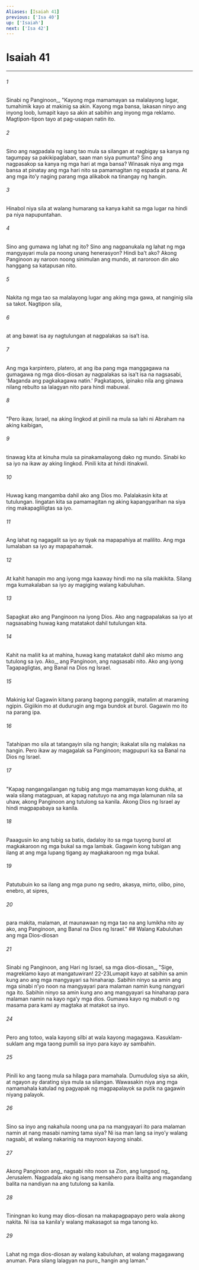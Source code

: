 ```yaml
---
Aliases: [Isaiah 41]
previous: ['Isa 40']
up: ['Isaiah']
next: ['Isa 42']
---
```

# Isaiah 41

***






















###### 1 










Sinabi ng Panginoon,_ "Kayong mga mamamayan sa malalayong lugar, tumahimik kayo at makinig sa akin. Kayong mga bansa, lakasan ninyo ang inyong loob, lumapit kayo sa akin at sabihin ang inyong mga reklamo. Magtipon-tipon tayo at pag-usapan natin ito. 





















###### 2 










Sino ang nagpadala ng isang tao mula sa silangan at nagbigay sa kanya ng tagumpay sa pakikipaglaban, saan man siya pumunta? Sino ang nagpasakop sa kanya ng mga hari at mga bansa? Winasak niya ang mga bansa at pinatay ang mga hari nito sa pamamagitan ng espada at pana. At ang mga itoʼy naging parang mga alikabok na tinangay ng hangin. 





















###### 3 










Hinabol niya sila at walang humarang sa kanya kahit sa mga lugar na hindi pa niya napupuntahan. 





















###### 4 










Sino ang gumawa ng lahat ng ito? Sino ang nagpanukala ng lahat ng mga mangyayari mula pa noong unang henerasyon? Hindi baʼt ako? Akong Panginoon ay naroon noong sinimulan ang mundo, at naroroon din ako hanggang sa katapusan nito. 





















###### 5 










Nakita ng mga tao sa malalayong lugar ang aking mga gawa, at nanginig sila sa takot. Nagtipon sila, 





















###### 6 










at ang bawat isa ay nagtulungan at nagpalakas sa isaʼt isa. 





















###### 7 










Ang mga karpintero, platero, at ang iba pang mga manggagawa na gumagawa ng mga dios-diosan ay nagpalakas sa isaʼt isa na nagsasabi, 'Maganda ang pagkakagawa natin.' Pagkatapos, ipinako nila ang ginawa nilang rebulto sa lalagyan nito para hindi mabuwal. 





















###### 8 










"Pero ikaw, Israel, na aking lingkod at pinili na mula sa lahi ni Abraham na aking kaibigan, 





















###### 9 










tinawag kita at kinuha mula sa pinakamalayong dako ng mundo. Sinabi ko sa iyo na ikaw ay aking lingkod. Pinili kita at hindi itinakwil. 





















###### 10 










Huwag kang mangamba dahil ako ang Dios mo. Palalakasin kita at tutulungan. Iingatan kita sa pamamagitan ng aking kapangyarihan na siya ring makapagliligtas sa iyo. 





















###### 11 










Ang lahat ng nagagalit sa iyo ay tiyak na mapapahiya at malilito. Ang mga lumalaban sa iyo ay mapapahamak. 





















###### 12 










At kahit hanapin mo ang iyong mga kaaway hindi mo na sila makikita. Silang mga kumakalaban sa iyo ay magiging walang kabuluhan. 





















###### 13 










Sapagkat ako ang Panginoon na iyong Dios. Ako ang nagpapalakas sa iyo at nagsasabing huwag kang matatakot dahil tutulungan kita. 





















###### 14 










Kahit na maliit ka at mahina, huwag kang matatakot dahil ako mismo ang tutulong sa iyo. Ako,_ ang Panginoon, ang nagsasabi nito. Ako ang iyong Tagapagligtas, ang Banal na Dios ng Israel. 





















###### 15 










Makinig ka! Gagawin kitang parang bagong panggiik, matalim at maraming ngipin. Gigiikin mo at dudurugin ang mga bundok at burol. Gagawin mo ito na parang ipa. 





















###### 16 










Tatahipan mo sila at tatangayin sila ng hangin; ikakalat sila ng malakas na hangin. Pero ikaw ay magagalak sa Panginoon; magpupuri ka sa Banal na Dios ng Israel. 





















###### 17 










"Kapag nangangailangan ng tubig ang mga mamamayan kong dukha, at wala silang matagpuan, at kapag natutuyo na ang mga lalamunan nila sa uhaw, akong Panginoon ang tutulong sa kanila. Akong Dios ng Israel ay hindi magpapabaya sa kanila. 





















###### 18 










Paaagusin ko ang tubig sa batis, dadaloy ito sa mga tuyong burol at magkakaroon ng mga bukal sa mga lambak. Gagawin kong tubigan ang ilang at ang mga lupang tigang ay magkakaroon ng mga bukal. 





















###### 19 










Patutubuin ko sa ilang ang mga puno ng sedro, akasya, mirto, olibo, pino, enebro, at sipres, 





















###### 20 










para makita, malaman, at maunawaan ng mga tao na ang lumikha nito ay ako, ang Panginoon, ang Banal na Dios ng Israel." ## Walang Kabuluhan ang mga Dios-diosan 





















###### 21 










Sinabi ng Panginoon, ang Hari ng Israel, sa mga dios-diosan,_ "Sige, magreklamo kayo at mangatuwiran! 22-23Lumapit kayo at sabihin sa amin kung ano ang mga mangyayari sa hinaharap. Sabihin ninyo sa amin ang mga sinabi nʼyo noon na mangyayari para malaman namin kung nangyari nga ito. Sabihin ninyo sa amin kung ano ang mangyayari sa hinaharap para malaman namin na kayo ngaʼy mga dios. Gumawa kayo ng mabuti o ng masama para kami ay magtaka at matakot sa inyo. 





















###### 24 










Pero ang totoo, wala kayong silbi at wala kayong magagawa. Kasuklam-suklam ang mga taong pumili sa inyo para kayo ay sambahin. 





















###### 25 










Pinili ko ang taong mula sa hilaga para mamahala. Dumudulog siya sa akin, at ngayon ay darating siya mula sa silangan. Wawasakin niya ang mga namamahala katulad ng pagyapak ng magpapalayok sa putik na gagawin niyang palayok. 





















###### 26 










Sino sa inyo ang nakahula noong una pa na mangyayari ito para malaman namin at nang masabi naming tama siya? Ni isa man lang sa inyoʼy walang nagsabi, at walang nakarinig na mayroon kayong sinabi. 





















###### 27 










Akong Panginoon ang_ nagsabi nito noon sa Zion, ang lungsod ng_ Jerusalem. Nagpadala ako ng isang mensahero para ibalita ang magandang balita na nandiyan na ang tutulong sa kanila. 





















###### 28 










Tiningnan ko kung may dios-diosan na makapagpapayo pero wala akong nakita. Ni isa sa kanilaʼy walang makasagot sa mga tanong ko. 





















###### 29 










Lahat ng mga dios-diosan ay walang kabuluhan, at walang magagawang anuman. Para silang lalagyan na puro_ hangin ang laman."
